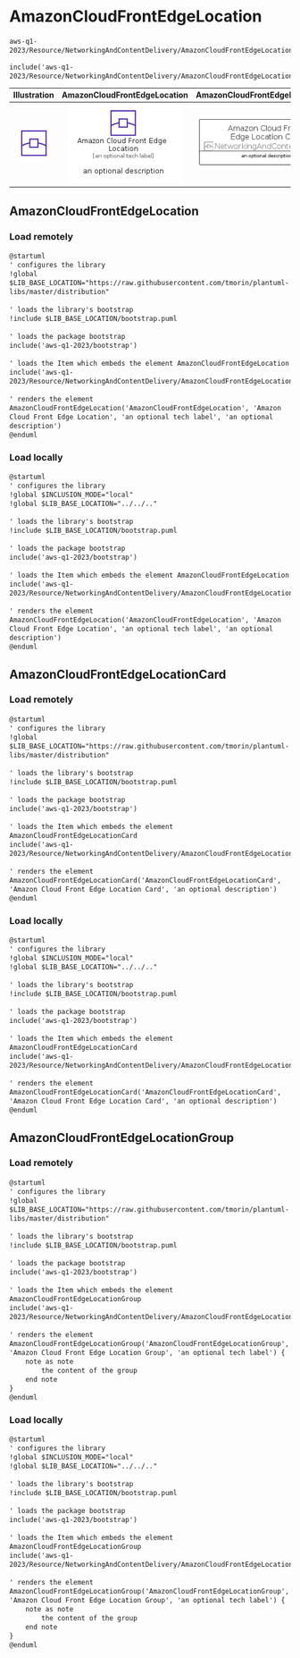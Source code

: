 # AmazonCloudFrontEdgeLocation


```text
aws-q1-2023/Resource/NetworkingAndContentDelivery/AmazonCloudFrontEdgeLocation
```

```text
include('aws-q1-2023/Resource/NetworkingAndContentDelivery/AmazonCloudFrontEdgeLocation')
```



| Illustration | AmazonCloudFrontEdgeLocation | AmazonCloudFrontEdgeLocationCard | AmazonCloudFrontEdgeLocationGroup |
| :---: | :---: | :---: | :---: |
| ![illustration for Illustration](../../../aws-q1-2023/Resource/NetworkingAndContentDelivery/AmazonCloudFrontEdgeLocation.png) | ![illustration for AmazonCloudFrontEdgeLocation](../../../aws-q1-2023/Resource/NetworkingAndContentDelivery/AmazonCloudFrontEdgeLocation.Local.png) | ![illustration for AmazonCloudFrontEdgeLocationCard](../../../aws-q1-2023/Resource/NetworkingAndContentDelivery/AmazonCloudFrontEdgeLocationCard.Local.png) | ![illustration for AmazonCloudFrontEdgeLocationGroup](../../../aws-q1-2023/Resource/NetworkingAndContentDelivery/AmazonCloudFrontEdgeLocationGroup.Local.png) |




## AmazonCloudFrontEdgeLocation

### Load remotely
```plantuml
@startuml
' configures the library
!global $LIB_BASE_LOCATION="https://raw.githubusercontent.com/tmorin/plantuml-libs/master/distribution"

' loads the library's bootstrap
!include $LIB_BASE_LOCATION/bootstrap.puml

' loads the package bootstrap
include('aws-q1-2023/bootstrap')

' loads the Item which embeds the element AmazonCloudFrontEdgeLocation
include('aws-q1-2023/Resource/NetworkingAndContentDelivery/AmazonCloudFrontEdgeLocation')

' renders the element
AmazonCloudFrontEdgeLocation('AmazonCloudFrontEdgeLocation', 'Amazon Cloud Front Edge Location', 'an optional tech label', 'an optional description')
@enduml
```

### Load locally
```plantuml
@startuml
' configures the library
!global $INCLUSION_MODE="local"
!global $LIB_BASE_LOCATION="../../.."

' loads the library's bootstrap
!include $LIB_BASE_LOCATION/bootstrap.puml

' loads the package bootstrap
include('aws-q1-2023/bootstrap')

' loads the Item which embeds the element AmazonCloudFrontEdgeLocation
include('aws-q1-2023/Resource/NetworkingAndContentDelivery/AmazonCloudFrontEdgeLocation')

' renders the element
AmazonCloudFrontEdgeLocation('AmazonCloudFrontEdgeLocation', 'Amazon Cloud Front Edge Location', 'an optional tech label', 'an optional description')
@enduml
```

## AmazonCloudFrontEdgeLocationCard

### Load remotely
```plantuml
@startuml
' configures the library
!global $LIB_BASE_LOCATION="https://raw.githubusercontent.com/tmorin/plantuml-libs/master/distribution"

' loads the library's bootstrap
!include $LIB_BASE_LOCATION/bootstrap.puml

' loads the package bootstrap
include('aws-q1-2023/bootstrap')

' loads the Item which embeds the element AmazonCloudFrontEdgeLocationCard
include('aws-q1-2023/Resource/NetworkingAndContentDelivery/AmazonCloudFrontEdgeLocation')

' renders the element
AmazonCloudFrontEdgeLocationCard('AmazonCloudFrontEdgeLocationCard', 'Amazon Cloud Front Edge Location Card', 'an optional description')
@enduml
```

### Load locally
```plantuml
@startuml
' configures the library
!global $INCLUSION_MODE="local"
!global $LIB_BASE_LOCATION="../../.."

' loads the library's bootstrap
!include $LIB_BASE_LOCATION/bootstrap.puml

' loads the package bootstrap
include('aws-q1-2023/bootstrap')

' loads the Item which embeds the element AmazonCloudFrontEdgeLocationCard
include('aws-q1-2023/Resource/NetworkingAndContentDelivery/AmazonCloudFrontEdgeLocation')

' renders the element
AmazonCloudFrontEdgeLocationCard('AmazonCloudFrontEdgeLocationCard', 'Amazon Cloud Front Edge Location Card', 'an optional description')
@enduml
```

## AmazonCloudFrontEdgeLocationGroup

### Load remotely
```plantuml
@startuml
' configures the library
!global $LIB_BASE_LOCATION="https://raw.githubusercontent.com/tmorin/plantuml-libs/master/distribution"

' loads the library's bootstrap
!include $LIB_BASE_LOCATION/bootstrap.puml

' loads the package bootstrap
include('aws-q1-2023/bootstrap')

' loads the Item which embeds the element AmazonCloudFrontEdgeLocationGroup
include('aws-q1-2023/Resource/NetworkingAndContentDelivery/AmazonCloudFrontEdgeLocation')

' renders the element
AmazonCloudFrontEdgeLocationGroup('AmazonCloudFrontEdgeLocationGroup', 'Amazon Cloud Front Edge Location Group', 'an optional tech label') {
    note as note
        the content of the group
    end note
}
@enduml
```

### Load locally
```plantuml
@startuml
' configures the library
!global $INCLUSION_MODE="local"
!global $LIB_BASE_LOCATION="../../.."

' loads the library's bootstrap
!include $LIB_BASE_LOCATION/bootstrap.puml

' loads the package bootstrap
include('aws-q1-2023/bootstrap')

' loads the Item which embeds the element AmazonCloudFrontEdgeLocationGroup
include('aws-q1-2023/Resource/NetworkingAndContentDelivery/AmazonCloudFrontEdgeLocation')

' renders the element
AmazonCloudFrontEdgeLocationGroup('AmazonCloudFrontEdgeLocationGroup', 'Amazon Cloud Front Edge Location Group', 'an optional tech label') {
    note as note
        the content of the group
    end note
}
@enduml
```

